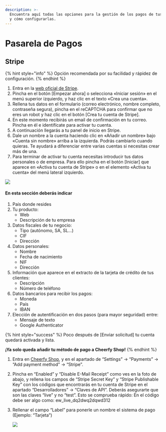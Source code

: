```yaml
---
description: >-
  Encuentra aquí todas las opciones para la gestión de los pagos de tus clientes
  y cómo configurarlas.
---
```


# Pasarela de Pagos

## Stripe

{% hint style="info" %}
Opción recomendada por su facilidad y rápidez de configuración.
{% endhint %}

1. Entra en la [web oficial de Stripe](https://stripe.com/es).
2. Pincha en el botón \[Empezar ahora\] o selecciona «Iniciar sesión» en el menú superior izquierdo, y haz clic en el texto «Crea una cuenta». 
3. Rellena tus datos en el formulario \(correo electrónico, nombre completo, contraseña segura\), pincha en el reCAPTCHA para confirmar que no eres un robot y haz clic en el botón \[Crea tu cuenta de Stripe\]. 
4. En este momento recibirás un email de confirmación en tu correo. Pincha en él e identifícate para activar tu cuenta. 
5. A continuación llegarás a tu panel de inicio en Stripe.
6. Dale un nombre a la cuenta haciendo clic en «Añadir un nombre» bajo «Cuenta sin nombre» arriba a la izquierda. Podrás cambiarlo cuando quieras. Te ayudará a diferenciar entre varias cuentas si necesitas crear más de una.
7. Para terminar de activar tu cuenta necesitas introducir tus datos personales o de empresa. Para ello pincha en el botón \[Iniciar\] que aparece en «Activa tu cuenta de Stripe» o en el elemento «Activa tu cuenta» del menú lateral izquierdo.

![](https://lh3.googleusercontent.com/bsWi9JfiCQmslHQxV15vTUuqKXxilKU2vYUbfQ2um4825w7yCX1uQ3EkxofHAqqqMm8mYAbETH0-ZD_sR-C4FOLiG2i3Y18PzRefWDi8SAtOpOobSx5x1Im8cLK1M2ngaFbQT0nJ)

#### En esta sección deberás indicar

1. País donde resides
2. Tu producto:
   * Web
   * Descripción de tu empresa
3. Datos fiscales de tu negocio:
   * Tipo \(autónomo, SA, SL…\)
   * CIF
   * Dirección
4. Datos personales:
   * Nombre
   * Fecha de nacimiento
   * NIF
   * Dirección
5. Información que aparece en el extracto de la tarjeta de crédito de tus clientes:
   * Descripción
   * Número de teléfono
6. Datos bancarios para recibir los pagos:
   * Moneda
   * País
   * IBAN
7. Elección de autentificación en dos pasos \(para mayor seguridad\) entre:
   * Mensaje de texto
   * Google Authenticator

{% hint style="success" %}
Poco después de \[Enviar solicitud\] tu cuenta quedará activada y lista. 

**¡Ya solo queda añadir tu método de pago a Cheerfy Shop!**
{% endhint %}

1. Entra en [Cheerfy Shop](https://admin.cheerfy.shop/), y en el apartado de “Settings” -&gt; “Payments” -&gt; “Add payment method” -&gt; “Stripe”.
2. Pincha en “Enabled” y “Disable E-Mail Receipt” como ves en la foto de abajo, y rellena los campos de “Stripe Secret Key” y “Stripe Publishable Key” con los códigos que encontrarás en tu cuenta de Stripe en el apartado “Desarrolladores” -&gt; “Claves de API”. Deberás asegurarte que son las claves “live” y no “test”. Esto se comprueba rápido: En el código debe ser algo como: ew\_live\_dq2dwq2dqwd312
3. Rellenar el campo “Label” para ponerle un nombre el sistema de pago \(Ejemplo: “Tarjeta”\)  


   ![](https://lh5.googleusercontent.com/mCiOHhdGoqsrwYQuU_AjR90lkHG3ItomCr64zkruWkvKw_6vs-JaxJyjlUfmgZ6qPKDlRWkalV-3cIpj4a6a_soKv0OgDT8aM35Wd_58clYNO5pKiXInbwpRBXOEIWHXzBGf7qlO)

